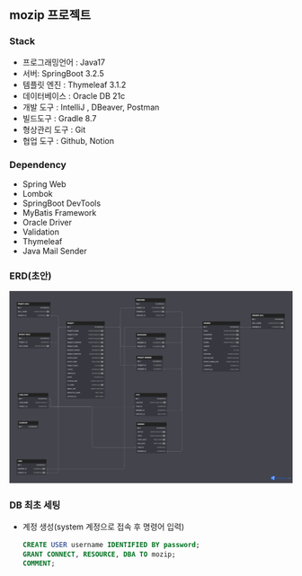 ## mozip 프로젝트

### Stack
- 프로그래밍언어 : Java17
- 서버: SpringBoot 3.2.5
- 템플릿 엔진 : Thymeleaf 3.1.2
- 데이터베이스 : Oracle DB 21c
- 개발 도구 : IntelliJ , DBeaver, Postman
- 빌드도구 : Gradle 8.7
- 형상관리 도구 : Git
- 협업 도구 : Github, Notion

### Dependency
- Spring Web
- Lombok
- SpringBoot DevTools
- MyBatis Framework
- Oracle Driver
- Validation
- Thymeleaf
- Java Mail Sender

### ERD(초안)
![mozip.png](/src/main/resources/static/img/mozip.png)
### DB 최초 세팅
- 계정 생성(system 계정으로 접속 후 명령어 입력)
    ```sql
    CREATE USER username IDENTIFIED BY password;
    GRANT CONNECT, RESOURCE, DBA TO mozip;
    COMMENT;
    ```
